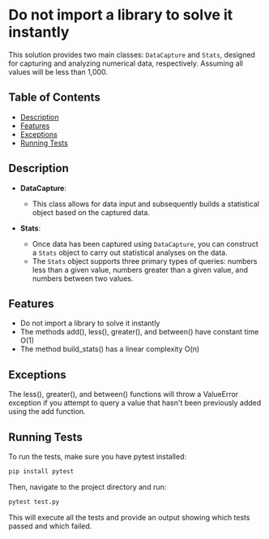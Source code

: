 # Do not import a library to solve it instantly

This solution provides two main classes: `DataCapture` and `Stats`, designed for capturing and analyzing numerical data, respectively. Assuming all values will be less than 1,000.

## Table of Contents

- [Description](#description)
- [Features](#features)
- [Exceptions](#exceptions)
- [Running Tests](#running-tests)

## Description

- **DataCapture**: 
  - This class allows for data input and subsequently builds a statistical object based on the captured data.
  
- **Stats**: 
  - Once data has been captured using `DataCapture`, you can construct a `Stats` object to carry out statistical analyses on the data.
  - The `Stats` object supports three primary types of queries: numbers less than a given value, numbers greater than a given value, and numbers between two values.

## Features

 - Do not import a library to solve it instantly
 - The methods add(), less(), greater(), and between() have constant time O(1)
 - The method build_stats() has a linear complexity O(n)


## Exceptions

The less(), greater(), and between() functions will throw a ValueError exception if you attempt to query a value that hasn't been previously added using the add function.

## Running Tests

To run the tests, make sure you have pytest installed:

```bash
pip install pytest
```

Then, navigate to the project directory and run:

```bash
pytest test.py
```

This will execute all the tests and provide an output showing which tests passed and which failed.